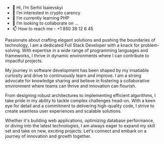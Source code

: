 - 👋 Hi, I’m Serhii Isaievskyi
- 👀 I’m interested in crypto carency
- 🌱 I’m currently learning PHP
- 💞️ I’m looking to collaborate on ...
- 📫 How to reach me - +1 850 38 12 6 45

Passionate about crafting elegant solutions and pushing the boundaries of technology, I am a dedicated Full Stack Developer with a knack for problem-solving. With expertise in a wide range of programming languages and frameworks, I thrive in dynamic environments where I can contribute to impactful projects.

My journey in software development has been shaped by my insatiable curiosity and drive to continuously learn and improve. I am a strong advocate for knowledge sharing and believe in fostering a collaborative environment where teams can thrive and innovation can flourish.

From designing robust architectures to implementing efficient algorithms, I take pride in my ability to tackle complex challenges head-on. With a keen eye for detail and a commitment to delivering high-quality code, I strive to create seamless user experiences and scalable solutions.

Whether it's building web applications, optimizing database performance, or diving into the latest technologies, I am always eager to expand my skill set and take on new, exciting projects. Let's connect and embark on a journey of innovation and growth together.

<!---
ISergeyV/ISergeyV is a ✨ special ✨ repository because its `README.md` (this file) appears on your GitHub profile.
You can click the Preview link to take a look at your changes.
--->
